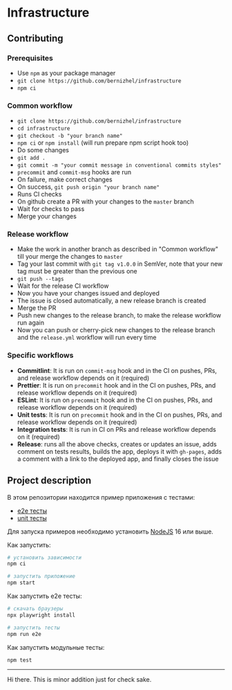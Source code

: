 # Infrastructure

## Contributing

### Prerequisites

- Use `npm` as your package manager
- `git clone https://github.com/bernizhel/infrastructure`
- `npm ci`

### Common workflow

- `git clone https://github.com/bernizhel/infrastructure`
- `cd infrastructure`
- `git checkout -b "your branch name"`
- `npm ci` or `npm install` (will run prepare npm script hook too)
- Do some changes
- `git add .`
- `git commit -m "your commit message in conventional commits styles"`
- `precommit` and `commit-msg` hooks are run
- On failure, make correct changes
- On success, `git push origin "your branch name"`
- Runs CI checks
- On github create a PR with your changes to the `master` branch
- Wait for checks to pass
- Merge your changes

### Release workflow

- Make the work in another branch as described in "Common workflow" till your merge the changes to `master`
- Tag your last commit with `git tag v1.0.0` in SemVer, note that your new tag must be greater than the previous one
- `git push --tags`
- Wait for the release CI workflow
- Now you have your changes issued and deployed
- The issue is closed automatically, a new release branch is created
- Merge the PR
- Push new changes to the release branch, to make the release workflow run again
- Now you can push or cherry-pick new changes to the release branch and the `release.yml` workflow will run every time

### Specific workflows

- **Commitlint**: It is run on `commit-msg` hook and in the CI on pushes, PRs, and release workflow depends on it (required)
- **Prettier**: It is run on `precommit` hook and in the CI on pushes, PRs, and release workflow depends on it (required)
- **ESLint**: It is run on `precommit` hook and in the CI on pushes, PRs, and release workflow depends on it (required)
- **Unit tests**: It is run on `precommit` hook and in the CI on pushes, PRs, and release workflow depends on it (required)
- **Integration tests**: It is run in CI on PRs and release workflow depends on it (required)
- **Release**: runs all the above checks, creates or updates an issue, adds comment on tests results, builds the app, deploys it with `gh-pages`, adds a comment with a link to the deployed app, and finally closes the issue

## Project description

В этом репозитории находится пример приложения с тестами:

- [e2e тесты](e2e/example.spec.ts)
- [unit тесты](src/example.test.tsx)

Для запуска примеров необходимо установить [NodeJS](https://nodejs.org/en/download/) 16 или выше.

Как запустить:

```sh
# установить зависимости
npm ci

# запустить приложение
npm start
```

Как запустить e2e тесты:

```sh
# скачать браузеры
npx playwright install

# запустить тесты
npm run e2e
```

Как запустить модульные тесты:

```sh
npm test
```
---------
Hi there. This is minor addition just for check sake.